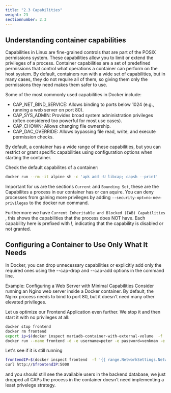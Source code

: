 ```yaml
---
title: "2.3 Capabilities"
weight: 23
sectionnumber: 2.3
---
```


## Understanding container capabilities

Capabilities in Linux are fine-grained controls that are part of the POSIX permissions system. These capabilities allow you to limit or extend the privileges of a process.
Container capabilities are a set of predefined permissions that control what operations a container can perform on the host system. By default, containers run with a wide set of capabilities, but in many cases, they do not require all of them, so giving them only the permissions they need makes them safer to use.

Some of the most commonly used capabilities in Docker include:

* CAP_NET_BIND_SERVICE: Allows binding to ports below 1024 (e.g., running a web server on port 80).
* CAP_SYS_ADMIN: Provides broad system administration privileges (often considered too powerful for most use cases).
* CAP_CHOWN: Allows changing file ownership.
* CAP_DAC_OVERRIDE: Allows bypassing file read, write, and execute permission checks.

By default, a container has a wide range of these capabilities, but you can restrict or grant specific capabilities using configuration options when starting the container.

Check the default capabilites of a container:

```bash
docker run --rm -it alpine sh -c 'apk add -U libcap; capsh --print'
```

Important for us are the sections `Current` and `Bounding Set`, these are the Capabilites a process in our container has or can aquire. You can deny processes from gaining more privileges by adding `--security-opt=no-new-privileges` to the docker run command.

Furthermore we have `Current Inheritable and Blocked (IAB) Capabilities`
, this shows the capabilities that the process does NOT have. Each capability here is prefixed with !, indicating that the capability is disabled or not granted.

## Configuring a Container to Use Only What It Needs

In Docker, you can drop unnecessary capabilities or explicitly add only the required ones using the --cap-drop and --cap-add options in the command line.

Example: Configuring a Web Server with Minimal Capabilities
Consider running an Nginx web server inside a Docker container. By default, the Nginx process needs to bind to port 80, but it doesn't need many other elevated privileges.

Let us optimize our Frontend Application even further. We stop it and then start it with no privileges at all:

```bash
docker stop frontend
docker rm frontend
export ip=$(docker inspect mariadb-container-with-external-volume  -f '{{ range.NetworkSettings.Networks }}{{ .IPAddress }}{{ end }}')
docker run --name frontend -d -e username=peter -e password=venkman -e servername=$ip --cap-drop ALL --security-opt=no-new-privileges container-lab-frontend:v2.0
```

Let's see if it is still running

```bash
frontendIP=$(docker inspect frontend  -f '{{ range.NetworkSettings.Networks }}{{ .IPAddress }}{{ end }}')
curl http://$frontendIP:5000
```

and you should still see the available users in the backend database, we just dropped all CAPs the process in the container doesn't need implementing a least privelege strategy.
